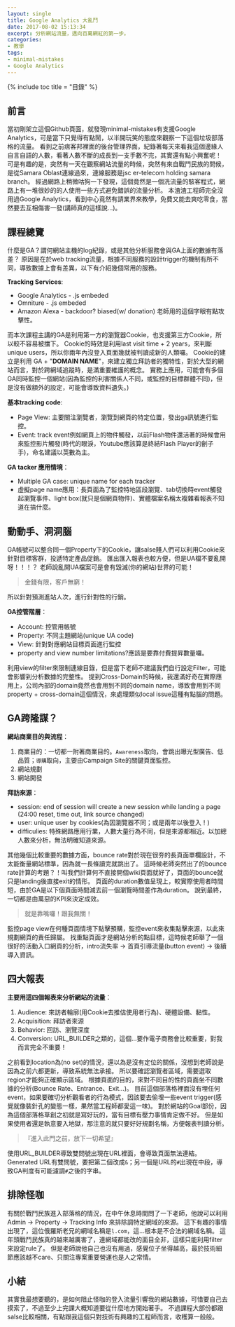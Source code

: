 ```yaml
---
layout: single
title: Google Analytics 大亂鬥
date: 2017-08-02 15:13:34
excerpt: 分析網站流量，邁向百萬網紅的第一步。
categories:
- 教學
tags:
- minimal-mistakes
- Google Analytics
---
```


{% include toc title = "目錄" %}

## 前言
當初剛架立這個Github頁面，就發現minimal-mistakes有支援Google Analytics，可是當下只覺得有點鬧，以半開玩笑的態度來觀察一下這個垃圾部落格的流量。
看到之前痞客邦裡面的後台管理界面，紀錄著每天來看我這個邊緣人自言自語的人數，看著人數不斷的成長到一支手數不完，其實還有點小興奮呢！
可是有趣的是，突然有一天在觀察網站流量的時候，突然有來自戰鬥民族的問候，是從Samara Oblast連線過來，連線服務是jsc er-telecom holding samara branch。
經過網路上稍微咕狗一下發現，這個竟然是一個洗流量的駭客程式，網路上有一堆很妙的的人使用一些方式避免錯誤的流量分析。
本渣渣工程師完全沒用過Google Analytics，看到中心竟然有請業界來教學，免費又能去爽吃零食，當然要去互相傷害一發(講師真的這樣說...)。

## 課程總覽
什麼是GA？謂何網站主機的log紀錄，或是其他分析服務會與GA上面的數據有落差？
原因是在於web tracking流量，根據不同服務的設計trigger的機制有所不同，導致數據上會有差異，以下有介紹幾個常用的服務。

**Tracking Services**:
- Google Analytics - .js embeded
- Omniture - .js embeded
- Amazon Alexa - backdoor? biased(w/ donation) 老師用的這個字眼有點攻擊性。

而本次課程主講的GA是利用第一方的瀏覽器Cookie，也支援第三方Cookie，所以較不容易被擋下。
Cookie的時效是利用last visit time + 2 years，來判斷unique users，所以你兩年內沒登入頁面幾就被判讀成新的人類囉。
Cookie的建立是利用 GA + "**DOMAIN NAME**"，來建立獨立拜訪者的獨特性，對於大型的網站而言，對於跨網域追蹤時，是滿重要維護的概念。
實務上應用，可能會有多個GA同時監控一個網站(因為監控的利害關係人不同，或監控的目標群體不同)，但是沒有做額外的設定，可能會導致資料遺失。)

**基本tracking code**:
- Page View: 主要關注瀏覽者，瀏覽到網頁的特定位置，發出ga訊號進行監控。
- Event: track event例如網頁上的物件觸發，以前Flash物件還活著的時候會用來監控影片觸發(時代的眼淚，Youtube應該算是終結Flash Player的劊子手)，命名建議以英數為主。

**GA tacker 應用情境**：
- Multiple GA case: unique name for each tracker
- 虛擬page name應用：長頁面為了監控特地區段瀏覽、tab切換時event觸發起瀏覽事件、light box(就只是個網頁物件)、實體檔案名稱太複雜看報表不知道在搞什麼。

## 動動手、洞洞腦
GA帳號可以整合同一個Property下的Cookie，讓salse賤人們可以利用Cookie來針對目標客群，投遞特定產品促銷。
匯出匯入報表也較方便，但是UA檔不要亂開呀！！！？
老師說亂開UA檔案可是會有毀滅(你的網站)世界的可能！

> 金錢有限，客戶無窮！

所以針對預測進站人次，進行針對性的行銷。

**GA控管階層**：
- Account: 控管用帳號
- Property: 不同主題網站(unique UA code)
- View: 針對對應網站目標頁面進行監控
- property and view number limitations?應該是要靠付費提昇數量囉。

利用view的filter來限制連線目錄，但是當下老師不建議我們自行設定Filter，可能會影響到分析數據的完整性。
提到Cross-Domain的時候，我還滿好奇在實際應用上，公司內部的domain竟然也會用到不同的domain name，導致會用到不同property + cross-domain這個情況，來處理類似local issue這種有點腦的問題。

## GA跨隆謀？
**網站商業目的與流程**：
1. 商業目的：一切都一附著商業目的。`Awareness`取向，會跳出曝光型廣告、低品質；`導購`取向，主要由Campaign Site的關鍵頁面監控。
2. 網站規劃
3. 網站開發

**拜訪來源**：
- session: end of session will create a new session while landing a page (24:00 reset, time out, link source changed)
- user: unique user by cookies(為因瀏覽器不同；或是兩年以後登入！)
- difficulies: 特殊網路應用行業，人數大量行為不同，但是來源都相近。以加總人數來分析，無法明確知道來源。

其他幾個比較重要的數據方面，bounce rate對於現在很夯的長頁面單欄設計，不太能衡量網站標準，因為就一長條讀完就跳出了。
這時候老師突然出了的bounce rate計算的考題？！叫我們計算何不直接開個wiki頁面就好了，頁面的bounce就只是landing後直接exit的情形。
頁面的duration數值呈現上，較實際使用者時間短，由於GA是以下個頁面時間減去前一個瀏覽時間差作為duration。
說到最終，一切都是由萬惡的KPI來決定成效。

> 就是靠嘴囉！跟我無關！

監控page view在何種頁面情境下點擊預購，監控event來收集點擊來源，以此來規劃網頁的責任歸屬。
找重點頁面才是網站分析的點目標，這時候老師舉了一個很好的活動入口網頁的分析，intro流失率 -> 首頁引導流量(button event) -> 後續導入資訊。

## 四大報表
**主要用這四個報表來分析網站的流量**：
1. Audience: 來訪者輪廓(用Cookie去推估使用者行為)、硬體設備、黏性。
2. Acquisition: 拜訪者來源
3. Behavior: 回訪、瀏覽深度
4. Conversion: URL_BUILDER之類的，這個...要作電子商務會比較重要，對我而言完全不重要！

之前看到location為(no set)的情況，還以為是沒有定位的關係，沒想到老師說是因為之前六都更新，導致系統無法承接。
所以要確認瀏覽者區域，需要選取region才能夠正確顯示區域。
根據頁面的目的，來對不同目的性的頁面坐不同數據的分析(Bounce Rate、Entrance、Exit...)。
目前這個部落格裡面沒有埋任何event，如果要確切分析觀看者的行為模式，因該要去偷埋一些event trigger(感覺就像裝針孔的變態一樣，果然當工程師都愛這一味)。
對於網站的Goal部份，因為這個部落格草創之初就是寫好玩的，當有目標有壓力事情肯定做不好。
但是如果使用者還是執意要入地獄，那注意的就只要好好規劃名稱，方便報表判讀分析。

> 『進入此門之前，放下一切希望』

使用URL_BUILDER導致雙問號出現在URL裡面，會導致頁面無法連結。
Generated URL有雙問號，要把第二個改成`&`；另一個是URL的`#`出現在中段，導致GA判度有可能濾調`#`之後的字串。

## 排除怪咖
有關於戰鬥民族進入部落格的情況，在中午休息時間問了一下老師，他說可以利用Admin -> Property -> Tracking Info 來排除調特定網域的來源。
這下有趣的事情出現了，這位俄羅斯老兄的網域名稱是`ḷ.com`，這...根本是不合法的網域名稱。
這年頭戰鬥民族真的越來越厲害了，連網域都能改的面目全非，這樣只能利用filter來設定rule了。
但是老師說他自己也沒有用過，感覺位子坐得越高，最於技術細節應該越不care、只關注專案重要營運也是人之常情。

## 小結
其實我最想要聽的，是如何阻止怪咖的登入流量引響我的網站數據，可惜要自己去摸索了，不過至少上完課大概知道要從什麼地方開始著手。
不過課程大部份都跟salse比較相關，有點跟我這個只對技術有興趣的工程師而言，收穫算一般般。
